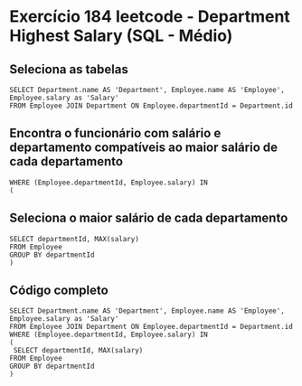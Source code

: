 # Exercício 184 leetcode - Department Highest Salary (SQL - Médio)

## Seleciona as tabelas
```
SELECT Department.name AS 'Department', Employee.name AS 'Employee', Employee.salary as 'Salary' 
FROM Employee JOIN Department ON Employee.departmentId = Department.id 
```
## Encontra o funcionário com salário e departamento compatíveis ao maior salário de cada departamento
```
WHERE (Employee.departmentId, Employee.salary) IN
(
```
## Seleciona o maior salário de cada departamento
```
SELECT departmentId, MAX(salary)
FROM Employee
GROUP BY departmentId
)
```
## Código completo
```
SELECT Department.name AS 'Department', Employee.name AS 'Employee', Employee.salary as 'Salary'
FROM Employee JOIN Department ON Employee.departmentId = Department.id
WHERE (Employee.departmentId, Employee.salary) IN
(
 SELECT departmentId, MAX(salary)
FROM Employee
GROUP BY departmentId
)
```

